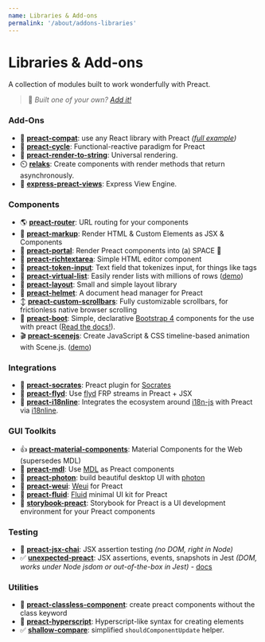 ```yaml
---
name: Libraries & Add-ons
permalink: '/about/addons-libraries'
---
```


# Libraries & Add-ons


A collection of modules built to work wonderfully with Preact.

> :information_desk_person: _Built one of your own?
> [Add it!](https://github.com/developit/preact-www/blob/master/content/about/libraries-addons.md)_


### Add-Ons

- :raised_hands: [**preact-compat**](https://git.io/preact-compat): use any React library with Preact *([full example](http://git.io/preact-compat-example))*
- :repeat: [**preact-cycle**](https://git.io/preact-cycle): Functional-reactive paradigm for Preact
- :page_facing_up: [**preact-render-to-string**](https://git.io/preact-render-to-string): Universal rendering.
- :timer_clock: [**relaks**](https://github.com/trambarhq/relaks): Create components with render methods that return asynchronously.
- :nut_and_bolt: [**express-preact-views**](https://github.com/edwjusti/express-preact-views): Express View Engine.


### Components

- :earth_americas: [**preact-router**](https://git.io/preact-router): URL routing for your components
- :bookmark_tabs: [**preact-markup**](https://git.io/preact-markup): Render HTML & Custom Elements as JSX & Components
- :satellite: [**preact-portal**](https://git.io/preact-portal): Render Preact components into (a) SPACE :milky_way:
- :pencil: [**preact-richtextarea**](https://git.io/preact-richtextarea): Simple HTML editor component
- :bookmark: [**preact-token-input**](https://github.com/developit/preact-token-input): Text field that tokenizes input, for things like tags
- :card_index: [**preact-virtual-list**](https://github.com/developit/preact-virtual-list): Easily render lists with millions of rows ([demo](https://jsfiddle.net/developit/qqan9pdo/))
- :triangular_ruler: [**preact-layout**](https://download.github.io/preact-layout/): Small and simple layout library
- :construction_worker: [**preact-helmet**](https://github.com/download/preact-helmet): A document head manager for Preact
- :arrow_up_down: [**preact-custom-scrollbars**](https://github.com/lucafalasco/preact-custom-scrollbars): Fully customizable scrollbars, for frictionless native browser scrolling
- :floppy_disk: [**preact-boot**](https://gitlab.com/cromefire_/preact-boot): Simple, declarative [Bootstrap 4](https://getbootstrap.com/) components for the use with preact ([Read the docs!](https://preactboot.rtfd.io)).
- :clapper: [**preact-scenejs**](https://github.com/daybrush/scenejs/tree/master/packages/preact-scenejs): Create JavaScript & CSS timeline-based animation with Scene.js. ([demo](https://codesandbox.io/s/preactscenejs-clapperboard-raindrop-demo-5o0gd))


### Integrations

- :thought_balloon: [**preact-socrates**](https://github.com/matthewmueller/preact-socrates): Preact plugin for [Socrates](http://github.com/matthewmueller/socrates)
- :rowboat: [**preact-flyd**](https://github.com/xialvjun/preact-flyd): Use [flyd](https://github.com/paldepind/flyd) FRP streams in Preact + JSX
- :speech_balloon: [**preact-i18nline**](https://github.com/download/preact-i18nline): Integrates the ecosystem around [i18n-js](https://github.com/everydayhero/i18n-js) with Preact via [i18nline](https://github.com/download/i18nline).


### GUI Toolkits

- :thumbsup: [**preact-material-components**](https://github.com/prateekbh/preact-material-components): Material Components for the Web (supersedes MDL)
- :white_square_button: [**preact-mdl**](https://git.io/preact-mdl): Use [MDL](https://getmdl.io) as Preact components
- :rocket: [**preact-photon**](https://git.io/preact-photon): build beautiful desktop UI with [photon](http://photonkit.com)
- :penguin: [**preact-weui**](https://github.com/afeiship/preact-weui): [Weui](https://github.com/afeiship/preact-weui) for Preact
- 💅 [**preact-fluid**](https://github.com/ajainvivek/preact-fluid): [Fluid](https://github.com/ajainvivek/preact-fluid) minimal UI kit for Preact
- :book: [**storybook-preact**](https://github.com/storybooks/storybook/tree/next/app/preact): Storybook for Preact is a UI development environment for your Preact components

### Testing

- :microscope: [**preact-jsx-chai**](https://git.io/preact-jsx-chai): JSX assertion testing _(no DOM, right in Node)_
- :white_check_mark: [**unexpected-preact**](https://github.com/bruderstein/unexpected-preact): JSX assertions, events, snapshots in Jest _(DOM, works under Node jsdom or out-of-the-box in Jest)_ - [docs](https://bruderstein.github.io/unexpected-preact/)


### Utilities

- :tophat: [**preact-classless-component**](https://github.com/ld0rman/preact-classless-component): create preact components without the class keyword
- :hammer: [**preact-hyperscript**](https://github.com/queckezz/preact-hyperscript): Hyperscript-like syntax for creating elements
- :white_check_mark: [**shallow-compare**](https://github.com/tkh44/shallow-compare): simplified `shouldComponentUpdate` helper.

